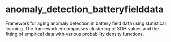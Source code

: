 # anomaly_detection_batteryfielddata
Framework for aging anomaly detection in battery field data using statistical learning. The framework encompasses clustering of SOH values and the fitting of empirical data with various probability density functions.  
